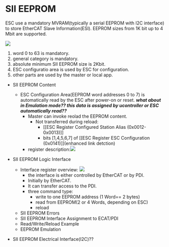 # SII EEPROM
ESC use a mandatory MVRAM(typically a serial EEPROM with I2C interface) to store EtherCAT Slave Information(ESI). EEPROM sizes from 1K bit up to 4 Mbit are supported.

![](https://stanlyliusuphoto-1259435273.cos.ap-shanghai.myqcloud.com/img/202110251229513.png)

1. word 0 to 63 is mandatory.
2. general category is mandatory.
3. absolute minimum SII EEPROM size is 2Kbit.
4. ESC configuratio area is used by ESC for configuration.
5. other parts are used by the master or local app.

- SII EEPROM Content
	- ESC Configuration Area(EEPROM word addresses 0 to 7) is automatically read by the ESC after power-on or reset.
		***what about in Emulation mode?? this data is assigned by ucontroller or ESC automatically read??***
		- Master can invoke reolad the EEPROM content. 
			- Not transferred during reload:
				- [[ESC Register Configured Station Alias (0x0012-0x0013)]]
				- bits [1,4,5,6,7] of [[ESC Register ESC Configuration (0x0141)]](enhanced link detction) 
		- register description:![](https://stanlyliusuphoto-1259435273.cos.ap-shanghai.myqcloud.com/img/202110251645190.png)

- SII EEPROM Logic Interface
	- Interface register overview: ![](https://stanlyliusuphoto-1259435273.cos.ap-shanghai.myqcloud.com/img/202110251657190.png)
		- the interface is either controlled by EtherCAT or by PDI.
		- Initially by EtherCAT.
		- It can transfer access to the PDI.
		- three command type:
			- write to one EEPROM address (1 Word== 2 bytes)
			- read from EEPROM(2 or 4 Words, depending on ESC)
			- reload
	- SII EEPROM Errors
	- SII EEPROM Interface Assignment to ECAT/PDI
	- Read/Write/Reload Example
	- EEPROM Emulation
- SII EEPROM Electrical Interface(I2C)??